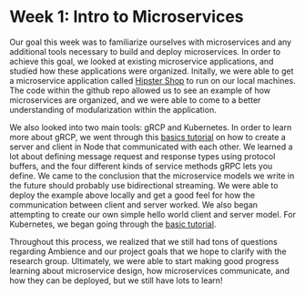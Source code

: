 # Week 1: Intro to Microservices

Our goal this week was to familiarize ourselves with microservices and any additional tools necessary to build and deploy microservices. In order to achieve this goal, we looked at existing microservice applications, and studied how these applications were organized. Initally, we were able to get a microservice application called [Hipster Shop](https://github.com/GoogleCloudPlatform/microservices-demo/tree/v0.1.5) to run on our local machines. The code within the github repo allowed us to see an example of how microservices are organized, and we were able to come to a better understanding of modularization within the application. 

We also looked into two main tools: gRCP and Kubernetes. In order to learn more about gRCP, we went through this [basics tutorial](https://grpc.io/docs/languages/node/basics/) on how to create a server and client in Node that communicated with each other. We learned a lot about defining message request and response types using protocol buffers, and the four different kinds of service methods gRPC lets you define. We came to the conclusion that the microservice models we write in the future should probably use bidirectional streaming. We were able to deploy the example above locally and get a good feel for how the communication between client and server worked. We also began attempting to create our own simple hello world client and server model. For Kubernetes, we began going through the [basic tutorial](https://kubernetes.io/docs/tutorials/kubernetes-basics/). 

Throughout this process, we realized that we still had tons of questions regarding Ambience and our project goals that we hope to clarify with the research group. Ultimately, we were able to start making good progress learning about microservice design, how microservices communicate, and how they can be deployed, but we still have lots to learn!